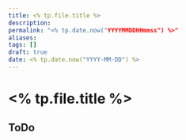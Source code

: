 ```yaml
---
title: <% tp.file.title %>
description: 
permalink: "<% tp.date.now("YYYYMMDDHHmmss") %>"
aliases: 
tags: []
draft: true
date: <% tp.date.now("YYYY-MM-DD") %>
---
```


# <% tp.file.title %>

## ToDo

## 